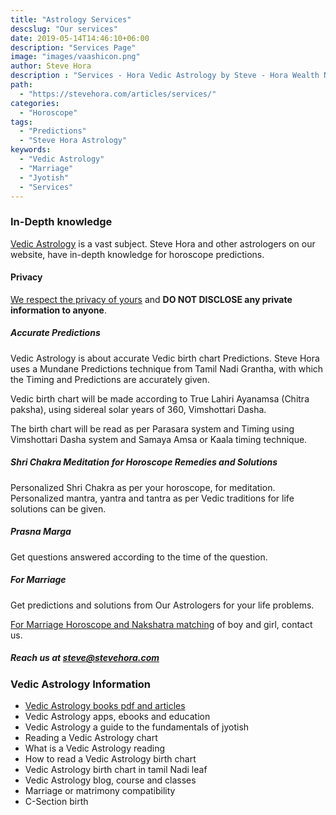 ```yaml
---
title: "Astrology Services"
descslug: "Our services"
date: 2019-05-14T14:46:10+06:00
description: "Services Page"
image: "images/vaashicon.png"
author: Steve Hora
description : "Services - Hora Vedic Astrology by Steve - Hora Wealth Natal Mundane Astrology Horoscope Reading Predictions"
path:
  - "https://stevehora.com/articles/services/"
categories: 
  - "Horoscope"
tags:
  - "Predictions"
  - "Steve Hora Astrology"
keywords:
  - "Vedic Astrology"
  - "Marriage"
  - "Jyotish"
  - "Services"
---
```


### In-Depth knowledge
[Vedic Astrology](https://en.wikipedia.org/wiki/Hindu_astrology) is a vast subject. Steve Hora and other astrologers on our website, have in-depth knowledge for horoscope predictions.

#### Privacy
[We respect the privacy of yours](/articles/privacy/) and **DO NOT DISCLOSE any private information to anyone**.

##### Accurate Predictions
Vedic Astrology is about accurate Vedic birth chart Predictions. Steve Hora uses a Mundane Predictions technique from Tamil Nadi Grantha, with which the Timing and Predictions are accurately given.

Vedic birth chart will be made according to True Lahiri Ayanamsa (Chitra paksha), using sidereal solar years of 360, Vimshottari Dasha.

The birth chart will be read as per Parasara system and Timing using Vimshottari Dasha system and Samaya Amsa or Kaala timing technique.

##### Shri Chakra Meditation for Horoscope Remedies and Solutions
Personalized Shri Chakra as per your horoscope, for meditation. Personalized mantra, yantra and tantra as per Vedic traditions for life solutions can be given.

##### Prasna Marga
Get questions answered according to the time of the question.

##### For Marriage

Get predictions and solutions from Our Astrologers for your life problems.

[For Marriage Horoscope and Nakshatra matching](/articles/marriage-compatibility/) of boy and girl, contact us.

##### Reach us at  **steve@stevehora.com**

### Vedic Astrology Information

* [Vedic Astrology books pdf and articles](/articles/vedic-astrology-books/)
* Vedic Astrology apps, ebooks and education
* Vedic Astrology a guide to the fundamentals of jyotish
* Reading a Vedic Astrology chart
* What is a Vedic Astrology reading
* How to read a Vedic Astrology birth chart
* Vedic Astrology birth chart in tamil Nadi leaf
* Vedic Astrology blog, course and classes
* Marriage or matrimony compatibility
* C-Section birth